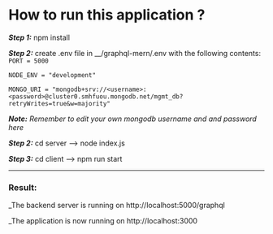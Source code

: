 # How to run this application ?

**_Step 1:_** npm install

**_Step 2:_** create .env file in \_\_/graphql-mern/.env with the following contents: `PORT = 5000`

`NODE_ENV = "development"`

`MONGO_URI = "mongodb+srv://<username>:<password>@cluster0.smhfuou.mongodb.net/mgmt_db?retryWrites=true&w=majority"`

<em><strong>Note:</strong> Remember to edit your own mongodb username and and password here</em>

**_Step 2:_** cd server --> node index.js

**_Step 3:_** cd client --> npm run start

---

### Result:

\_The backend server is running on http://localhost:5000/graphql

\_The application is now running on http://localhost:3000
